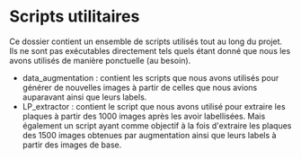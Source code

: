# Scripts utilitaires

Ce dossier contient un ensemble de scripts utilisés tout au long du projet. Ils ne sont pas exécutables directement tels quels étant donné que nous les avons utilisés de manière ponctuelle (au besoin).

- data_augmentation : contient les scripts que nous avons utilisés pour générer de nouvelles images à partir de celles que nous avions auparavant ainsi que leurs labels.
- LP_extractor : contient le script que nous avons utilisé pour extraire les plaques à partir des 1000 images après les avoir labellisées. Mais également un script ayant comme objectif à la fois d'extraire les plaques des 1500 images obtenues par augmentation ainsi que leurs labels à partir des images de base.